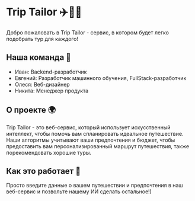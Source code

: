 # Trip Tailor ✈️🧳🧳

Добро пожаловать в Trip Tailor - сервис, в котором будет легко подобрать тур для каждого!

## Наша команда 👥

- Иван: Backend-разработчик
- Евгений: Разработчик машинного обучения, FullStack-разработчик
- Олеся: Веб-дизайнер
- Никита: Менеджер продукта

## О проекте 🌍

Trip Tailor - это веб-сервис, который использует искусственный интеллект, чтобы помочь вам спланировать идеальное путешествие. Наши алгоритмы учитывают ваши предпочтения и бюджет, чтобы предоставить вам персонализированный маршрут путешествия, также порекомендовать хорошие туры.

## Как это работает 🤖

Просто введите данные о вашем путешествии и предпочтения в наш веб-сервис и позвольте нашему ИИ сделать остальное!)
